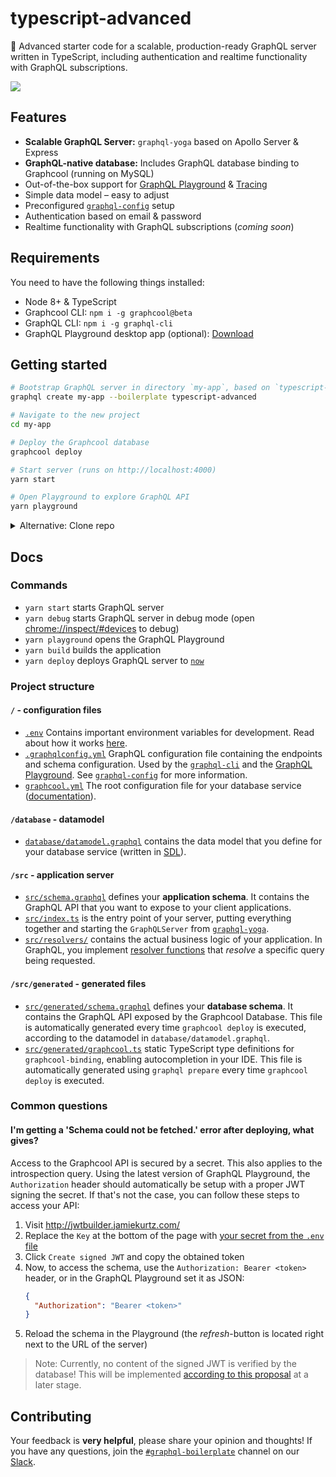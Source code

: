 # typescript-advanced

🚀 Advanced starter code for a scalable, production-ready GraphQL server written in TypeScript, including authentication and realtime functionality with GraphQL subscriptions.

![](https://imgur.com/LG6r1q1.png)

## Features

- **Scalable GraphQL Server:** `graphql-yoga` based on Apollo Server & Express
- **GraphQL-native database:** Includes GraphQL database binding to Graphcool (running on MySQL)
- Out-of-the-box support for [GraphQL Playground](https://github.com/graphcool/graphql-playground) & [Tracing](https://github.com/apollographql/apollo-tracing)
- Simple data model – easy to adjust
- Preconfigured [`graphql-config`](https://github.com/graphcool/graphql-config) setup
- Authentication based on email & password
- Realtime functionality with GraphQL subscriptions (_coming soon_)

## Requirements

You need to have the following things installed:

* Node 8+ & TypeScript
* Graphcool CLI: `npm i -g graphcool@beta`
* GraphQL CLI: `npm i -g graphql-cli`
* GraphQL Playground desktop app (optional): [Download](https://github.com/graphcool/graphql-playground/releases)

## Getting started

```sh
# Bootstrap GraphQL server in directory `my-app`, based on `typescript-advanced` boilerplate
graphql create my-app --boilerplate typescript-advanced

# Navigate to the new project
cd my-app

# Deploy the Graphcool database
graphcool deploy

# Start server (runs on http://localhost:4000)
yarn start

# Open Playground to explore GraphQL API
yarn playground
```

<details>

<summary>Alternative: Clone repo</summary>

```sh
# Clone the repo and navigate into project directory
git clone https://github.com/graphql-boilerplates/typescript-graphql-server.git
cd typescript-graphql-server/advanced

# Deploy the Graphcool database
graphcool deploy

# Install node dependencies
yarn install

# Start server (runs on http://localhost:4000)
yarn start

# Open Playground to explore GraphQL API
yarn playground
```

</details>

## Docs

### Commands

* `yarn start` starts GraphQL server
* `yarn debug` starts GraphQL server in debug mode (open [chrome://inspect/#devices](chrome://inspect/#devices) to debug)
* `yarn playground` opens the GraphQL Playground
* `yarn build` builds the application
* `yarn deploy` deploys GraphQL server to [`now`](https://now.sh)

### Project structure

#### `/` - configuration files

- [`.env`](./.env) Contains important environment variables for development. Read about how it works [here](https://github.com/motdotla/dotenv).
- [`.graphqlconfig.yml`](./.graphqlconfig.yml) GraphQL configuration file containing the endpoints and schema configuration. Used by the [`graphql-cli`](https://github.com/graphcool/graphql-cli) and the [GraphQL Playground](https://github.com/graphcool/graphql-playground). See [`graphql-config`](https://github.com/graphcool/graphql-config) for more information.
- [`graphcool.yml`](./graphcool.yml) The root configuration file for your database service ([documentation](https://www.graph.cool/docs/1.0/reference/graphcool.yml/overview-and-example-foatho8aip)).

#### `/database` - datamodel

- [`database/datamodel.graphql`](./database/datamodel.graphql) contains the data model that you define for your database service (written in [SDL](https://blog.graph.cool/graphql-sdl-schema-definition-language-6755bcb9ce51)).

#### `/src` - application server

- [`src/schema.graphql`](src/schema.graphql) defines your **application schema**. It contains the GraphQL API that you want to expose to your client applications.
- [`src/index.ts`](src/index.ts) is the entry point of your server, putting everything together and starting the `GraphQLServer` from [`graphql-yoga`](https://github.com/graphcool/graphql-yoga).
- [`src/resolvers/`](src/resolvers) contains the actual business logic of your application. In GraphQL, you implement [resolver functions](http://graphql.org/learn/execution/) that *resolve* a specific query being requested.

#### `/src/generated` - generated files

- [`src/generated/schema.graphql`](src/generated/schema.graphql) defines your **database schema**. It contains the GraphQL API exposed by the Graphcool Database. This file is automatically generated every time `graphcool deploy` is executed, according to the datamodel in `database/datamodel.graphql`.
- [`src/generated/graphcool.ts`](src/generated/graphcool.ts) static TypeScript type definitions for `graphcool-binding`, enabling autocompletion in your IDE. This file is automatically generated using `graphql prepare` every time `graphcool deploy` is executed.

### Common questions

#### I'm getting a 'Schema could not be fetched.' error after deploying, what gives?

Access to the Graphcool API is secured by a secret. This also applies to the introspection query. Using the latest version of GraphQL Playground, the `Authorization` header should automatically be setup with a proper JWT signing the secret. If that's not the case, you can follow these steps to access your API:

1. Visit http://jwtbuilder.jamiekurtz.com/
1. Replace the `Key` at the bottom of the page with [your secret from the `.env` file](https://github.com/graphcool/graphql-boilerplate/blob/master/.env#L3)
1. Click `Create signed JWT` and copy the obtained token
1. Now, to access the schema, use the `Authorization: Bearer <token>` header, or in the GraphQL Playground set it as JSON:
    ```json
    {
      "Authorization": "Bearer <token>"
    }
    ```
1. Reload the schema in the Playground (the _refresh_-button is located right next to the URL of the server)

> Note: Currently, no content of the signed JWT is verified by the database! This will be implemented [according to this proposal](https://github.com/graphcool/framework/issues/1365) at a later stage.

## Contributing

Your feedback is **very helpful**, please share your opinion and thoughts! If you have any questions, join the [`#graphql-boilerplate`](https://graphcool.slack.com/messages/graphql-boilerplate) channel on our [Slack](https://graphcool.slack.com/).
